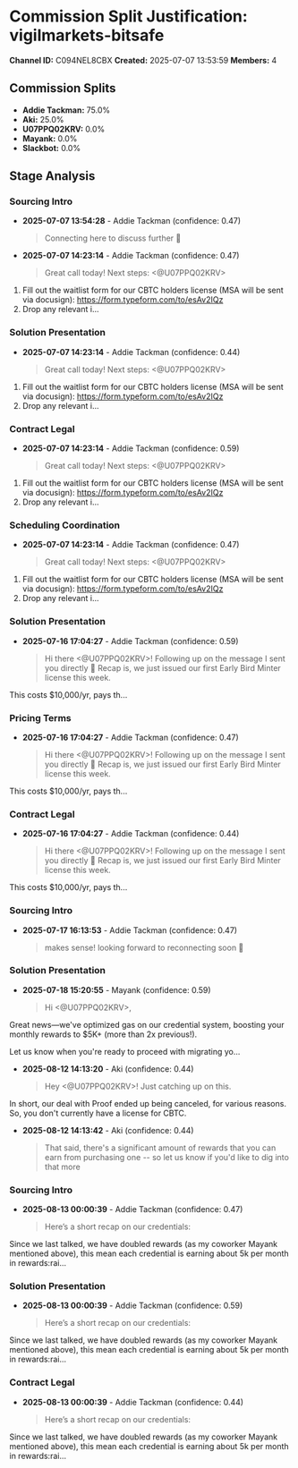 # Commission Split Justification: vigilmarkets-bitsafe

**Channel ID:** C094NEL8CBX
**Created:** 2025-07-07 13:53:59
**Members:** 4

## Commission Splits

- **Addie Tackman:** 75.0%
- **Aki:** 25.0%
- **U07PPQ02KRV:** 0.0%
- **Mayank:** 0.0%
- **Slackbot:** 0.0%

## Stage Analysis

### Sourcing Intro

- **2025-07-07 13:54:28** - Addie Tackman (confidence: 0.47)
  > Connecting here to discuss further :handshake:

- **2025-07-07 14:23:14** - Addie Tackman (confidence: 0.47)
  > Great call today! Next steps:
<@U07PPQ02KRV>
1. Fill out the waitlist form for our CBTC holders license (MSA will be sent via docusign): <https://form.typeform.com/to/esAv2IQz> 
2. Drop any relevant i...

### Solution Presentation

- **2025-07-07 14:23:14** - Addie Tackman (confidence: 0.44)
  > Great call today! Next steps:
<@U07PPQ02KRV>
1. Fill out the waitlist form for our CBTC holders license (MSA will be sent via docusign): <https://form.typeform.com/to/esAv2IQz> 
2. Drop any relevant i...

### Contract Legal

- **2025-07-07 14:23:14** - Addie Tackman (confidence: 0.59)
  > Great call today! Next steps:
<@U07PPQ02KRV>
1. Fill out the waitlist form for our CBTC holders license (MSA will be sent via docusign): <https://form.typeform.com/to/esAv2IQz> 
2. Drop any relevant i...

### Scheduling Coordination

- **2025-07-07 14:23:14** - Addie Tackman (confidence: 0.47)
  > Great call today! Next steps:
<@U07PPQ02KRV>
1. Fill out the waitlist form for our CBTC holders license (MSA will be sent via docusign): <https://form.typeform.com/to/esAv2IQz> 
2. Drop any relevant i...

### Solution Presentation

- **2025-07-16 17:04:27** - Addie Tackman (confidence: 0.59)
  > Hi there <@U07PPQ02KRV>! Following up on the message I sent you directly :slightly_smiling_face: Recap is, we just issued our first Early Bird Minter license this week.

This costs $10,000/yr, pays th...

### Pricing Terms

- **2025-07-16 17:04:27** - Addie Tackman (confidence: 0.47)
  > Hi there <@U07PPQ02KRV>! Following up on the message I sent you directly :slightly_smiling_face: Recap is, we just issued our first Early Bird Minter license this week.

This costs $10,000/yr, pays th...

### Contract Legal

- **2025-07-16 17:04:27** - Addie Tackman (confidence: 0.44)
  > Hi there <@U07PPQ02KRV>! Following up on the message I sent you directly :slightly_smiling_face: Recap is, we just issued our first Early Bird Minter license this week.

This costs $10,000/yr, pays th...

### Sourcing Intro

- **2025-07-17 16:13:53** - Addie Tackman (confidence: 0.47)
  > makes sense! looking forward to reconnecting soon :slightly_smiling_face:

### Solution Presentation

- **2025-07-18 15:20:55** - Mayank (confidence: 0.59)
  > Hi <@U07PPQ02KRV>,

Great news—we've optimized gas on our credential system, boosting your monthly rewards to $5K+ (more than 2x previous!).

Let us know when you're ready to proceed with migrating yo...

- **2025-08-12 14:13:20** - Aki (confidence: 0.44)
  > Hey <@U07PPQ02KRV>! Just catching up on this.

In short, our deal with Proof ended up being canceled, for various reasons. So, you don't currently have a license for CBTC.

- **2025-08-12 14:13:42** - Aki (confidence: 0.44)
  > That said, there's a significant amount of rewards that you can earn from purchasing one -- so let us know if you'd like to dig into that more

### Sourcing Intro

- **2025-08-13 00:00:39** - Addie Tackman (confidence: 0.47)
  > Here’s a short recap on our credentials: 

Since we last talked, we have doubled rewards (as my coworker Mayank mentioned above), this mean each credential is earning about 5k per month in rewards:rai...

### Solution Presentation

- **2025-08-13 00:00:39** - Addie Tackman (confidence: 0.59)
  > Here’s a short recap on our credentials: 

Since we last talked, we have doubled rewards (as my coworker Mayank mentioned above), this mean each credential is earning about 5k per month in rewards:rai...

### Contract Legal

- **2025-08-13 00:00:39** - Addie Tackman (confidence: 0.44)
  > Here’s a short recap on our credentials: 

Since we last talked, we have doubled rewards (as my coworker Mayank mentioned above), this mean each credential is earning about 5k per month in rewards:rai...

